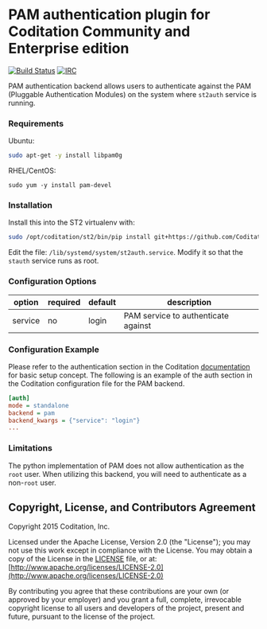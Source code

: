 # PAM authentication plugin for Coditation Community and Enterprise edition

[![Build Status](https://travis-ci.org/Coditation/st2-auth-backend-pam.svg?branch=master)](https://travis-ci.org/Coditation/st2-auth-backend-pam) [![IRC](https://img.shields.io/irc/%coditation.png)](http://webchat.freenode.net/?channels=coditation)

PAM authentication backend allows users to authenticate against the PAM (Pluggable Authentication
Modules) on the system where ``st2auth`` service is running.

### Requirements

Ubuntu:

```bash
sudo apt-get -y install libpam0g
```

RHEL/CentOS:

```
sudo yum -y install pam-devel
```

### Installation

Install this into the ST2 virtualenv with:

```bash
sudo /opt/coditation/st2/bin/pip install git+https://github.com/Coditation/st2-auth-backend-pam.git@master#egg=st2_auth_backend_pam
```

Edit the file: `/lib/systemd/system/st2auth.service`. Modify it so that the `stauth` service runs as root.

### Configuration Options

| option    | required | default | description                                                |
|-----------|----------|---------|------------------------------------------------------------|
| service   | no       | login   | PAM service to authenticate against                        |

### Configuration Example

Please refer to the authentication section in the Coditation 
[documentation](http://docs.coditation.com) for basic setup concept. The following is an
example of the auth section in the Coditation configuration file for the PAM backend.

```ini
[auth]
mode = standalone
backend = pam
backend_kwargs = {"service": "login"}
...
```

### Limitations

The python implementation of PAM does not allow authentication as the `root` user.
When utilizing this backend, you will need to authenticate as a non-`root` user.


## Copyright, License, and Contributors Agreement

Copyright 2015 Coditation, Inc.

Licensed under the Apache License, Version 2.0 (the "License"); you may not use this work except in
compliance with the License. You may obtain a copy of the License in the [LICENSE](LICENSE) file,
or at: [http://www.apache.org/licenses/LICENSE-2.0](http://www.apache.org/licenses/LICENSE-2.0)

By contributing you agree that these contributions are your own (or approved by your employer) and
you grant a full, complete, irrevocable copyright license to all users and developers of the
project, present and future, pursuant to the license of the project.
